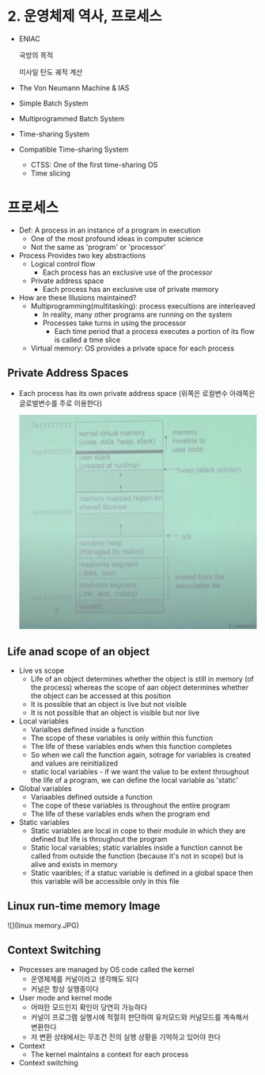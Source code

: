 # 2. 운영체제 역사, 프로세스

- ENIAC

  국방의 목적

  미사일 탄도 궤적 계산

- The Von Neumann Machine & IAS

- Simple Batch System

- Multiprogrammed Batch System

- Time-sharing System

- Compatible Time-sharing System

  - CTSS: One of the first time-sharing OS
  - Time slicing

# 프로세스

- Def: A process in an instance of a program in execution
  - One of the most profound ideas in computer science
  - Not the same as 'program' or 'processor'
- Process Provides two key abstractions
  - Logical control flow
    - Each process has an exclusive use of the processor
  - Private address space
    - Each process has an exclusive use of private memory
- How are these Illusions maintained?
  - Multiprogramming(multitasking): process execultions are interleaved
    - In reality, many other programs are running on the system
    - Processes take turns in using the processor
      - Each time period that a process executes a portion of its flow is called a time slice
  - Virtual memory: OS provides a private space for each process

## Private Address Spaces

- Each process has its own private address space (위쪽은 로컬변수 아래쪽은 글로벌변수를 주로 이용한다)

  ![](memory.JPG)

## Life anad scope of an object

- Live vs scope
  - Life of an object determines whether the object is still in memory (of the process) whereas the scope of aan object determines whether the object can be accessed at this position
  - It is possible that an object is live but not visible
  - It is not possible that an object is visible but nor live
- Local variables
  - Varialbes defined inside a function
  - The scope of these variables is only within this function
  - The life of these variables ends when this function completes
  - So when we call the function again, sotrage for variables is created and values are reinitialized
  - static local variables - if we want the value to be extent throughout the life of a program, we can define the local variable as 'static'
- Global variables
  - Variaables defined outside a function
  - The cope of these variables is throughout the entire program
  - The life of these variables ends when the program end
- Static variables
  - Static variables are local in cope to their module in which they are defined but life is throughout the program
  - Static local variables; static variables inside a function cannot be called from outside the function (because it's not in scope) but is alive and exists in memory
  - Static vaaribles; if a statuc variable is defined in a global space then this variable will be accessible only in this file

## Linux run-time memory Image

![](linux memory.JPG)

## Context Switching

- Processes are managed by OS code called the kernel
  - 운영체제를 커널이라고 생각해도 되다
  - 커널은 항상 실행중이다
- User mode and kernel mode
  - 어떠한 모드인지 확인이 당연히 가능하다
  - 커널이 프로그램 실행시에 적절히 판단하여 유저모드와 커널모드를 계속해서 변환한다
  - 저 변환 상태에서는 무조건 전의 실행 상황을 기억하고 있어야 한다
- Context
  - The kernel maintains a context for each process
- Context switching